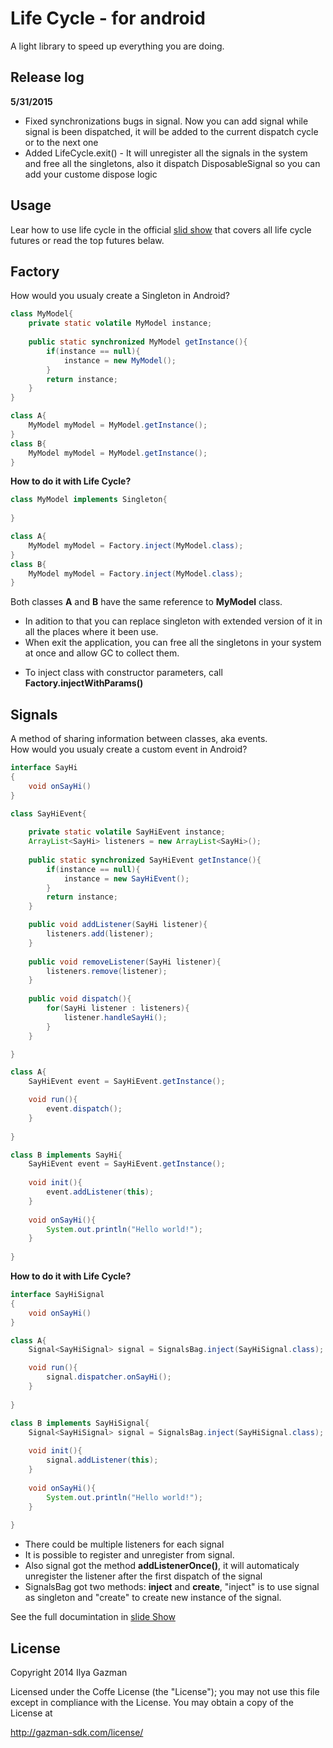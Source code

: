 Life Cycle - for android
==========
A light library to speed up everything you are doing.

Release log
-----------
**5/31/2015**

 - Fixed synchronizations bugs in signal. Now you can add signal while signal is been dispatched, it will be added to the current dispatch cycle or to the next one
 - Added LifeCycle.exit() - It will unregister all the signals in the system and free all the singletons, also it dispatch DisposableSignal so you can add your custome dispose logic

Usage
-----
Lear how to use life cycle in the official [slid show](https://docs.google.com/presentation/d/181WIzXmmO7e16gPUp_sV2lsfFfhR2z8mh2VsDcotBNU/pub?start=false&loop=false&delayms=3000) that covers all life cycle futures or read the top futures belaw.

Factory
-------
How would you usualy create a Singleton in Android?

```Java
class MyModel{
    private static volatile MyModel instance;
    
    public static synchronized MyModel getInstance(){
        if(instance == null){
            instance = new MyModel(); 
        }
        return instance;
    }
}

class A{
    MyModel myModel = MyModel.getInstance();
}
class B{
    MyModel myModel = MyModel.getInstance();
}
```

**How to do it with Life Cycle?**

```Java
class MyModel implements Singleton{
    
}

class A{
    MyModel myModel = Factory.inject(MyModel.class);
}
class B{
    MyModel myModel = Factory.inject(MyModel.class);
}
```

Both classes **A** and **B** have the same reference to **MyModel** class.
 
- In adition to that you can replace singleton with extended version of it in all the places where it been use.
- When exit the application, you can free all the singletons in your system at once and allow GC to collect them.

 * To inject class with constructor parameters, call **Factory.injectWithParams()**

Signals
-------
A method of sharing information between classes, aka events.<br>
How would you usualy create a custom event in Android?

```Java
interface SayHi
{
    void onSayHi()
}

class SayHiEvent{
    
    private static volatile SayHiEvent instance;
    ArrayList<SayHi> listeners = new ArrayList<SayHi>();
    
    public static synchronized SayHiEvent getInstance(){
        if(instance == null){
            instance = new SayHiEvent(); 
        }
        return instance;
    }

    public void addListener(SayHi listener){
        listeners.add(listener);
    }
    
    public void removeListener(SayHi listener){
        listeners.remove(listener);
    }
    
    public void dispatch(){
        for(SayHi listener : listeners){
            listener.handleSayHi();
        }
    }

}

class A{
    SayHiEvent event = SayHiEvent.getInstance();

    void run(){
        event.dispatch();
    }
    
}

class B implements SayHi{
    SayHiEvent event = SayHiEvent.getInstance();
 
    void init(){
        event.addListener(this);
    }
 
    void onSayHi(){
        System.out.println("Hello world!");
    }
 
}
```

**How to do it with Life Cycle?**


```Java
interface SayHiSignal
{
    void onSayHi()
}

class A{
    Signal<SayHiSignal> signal = SignalsBag.inject(SayHiSignal.class);

    void run(){
        signal.dispatcher.onSayHi();
    }
    
}

class B implements SayHiSignal{
    Signal<SayHiSignal> signal = SignalsBag.inject(SayHiSignal.class);
 
    void init(){
        signal.addListener(this);
    }
 
    void onSayHi(){ 
        System.out.println("Hello world!");
    }
 
}
```

 - There could be multiple listeners for each signal
 - It is possible to register and unregister from signal.
 - Also signal got the method **addListenerOnce()**, it will automaticaly unregister the listener after the first dispatch of the signal
 - SignalsBag got two methods: **inject** and **create**, "inject" is to use signal as singleton and "create" to create new instance of the signal.
 
See the full documintation in [slide Show](https://docs.google.com/presentation/d/181WIzXmmO7e16gPUp_sV2lsfFfhR2z8mh2VsDcotBNU/pub?start=false&loop=false&delayms=3000)

License
-------
Copyright 2014 Ilya Gazman

Licensed under the Coffe License (the "License");
you may not use this file except in compliance with the License.
You may obtain a copy of the License at

   http://gazman-sdk.com/license/
